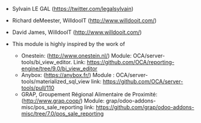 - Sylvain LE GAL (<https://twitter.com/legalsylvain>)

- Richard deMeester, WilldooIT (<http://www.willdooit.com/>)

- David James, WilldooIT (<http://www.willdooit.com/>)

- This module is highly inspired by the work of  
  - Onestein: (<http://www.onestein.nl/>) Module:
    OCA/server-tools/bi_view_editor. Link:
    <https://github.com/OCA/reporting-engine/tree/9.0/bi_view_editor>
  - Anybox: (<https://anybox.fr/>) Module :
    OCA/server-tools/materialized_sql_view link:
    <https://github.com/OCA/server-tools/pull/110>
  - GRAP, Groupement Régional Alimentaire de Proximité:
    (<http://www.grap.coop/>) Module:
    grap/odoo-addons-misc/pos_sale_reporting link:
    <https://github.com/grap/odoo-addons-misc/tree/7.0/pos_sale_reporting>
